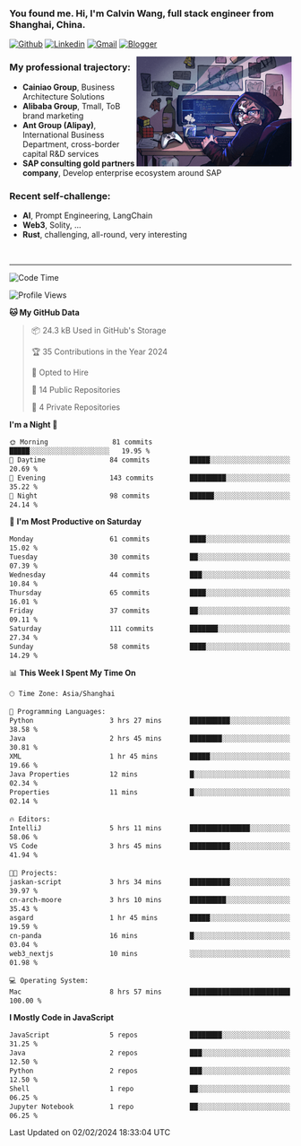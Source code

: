 <!-- Greeting -->
### You found me. Hi, I'm Calvin Wang, full stack engineer from Shanghai, China.

[![Github](https://img.shields.io/badge/-Github-000?style=flat&logo=Github&logoColor=white)](https://github.com/wangjunneil)
[![Linkedin](https://img.shields.io/badge/-LinkedIn-blue?style=flat&logo=Linkedin&logoColor=white)](https://www.linkedin.com/in/wangjunneil/)
[![Gmail](https://img.shields.io/badge/-Gmail-c14438?style=flat&logo=Gmail&logoColor=white)](mailto:wangjunneil@gmail.com)
[![Blogger](https://img.shields.io/badge/-Blogger-gray?style=flat&logo=Blogger&logoColor=white)](https://www.wangjun.dev)

<!--Introduction -->

<img align="right" alt="img" src="https://raw.githubusercontent.com/wangjunneil/wangjunneil/main/imgs/cover_image.png" width="55%" height="auto" />

### My professional trajectory: 
- **Cainiao Group**, Business Architecture Solutions
- **Alibaba Group**, Tmall, ToB brand marketing
- **Ant Group (Alipay)**, International Business Department, cross-border capital R&D services
- **SAP consulting gold partners company**, Develop enterprise ecosystem around SAP
### Recent self-challenge:
- **AI**, Prompt Engineering, LangChain
- **Web3**, Solity, ...
- **Rust**, challenging, all-round, very interesting

<br/>

---
<!-- Your badges -->

<!--START_SECTION:waka-->
![Code Time](http://img.shields.io/badge/Code%20Time-101%20hrs%204%20mins-blue)

![Profile Views](http://img.shields.io/badge/Profile%20Views-0-blue)

**🐱 My GitHub Data** 

> 📦 24.3 kB Used in GitHub's Storage 
 > 
> 🏆 35 Contributions in the Year 2024
 > 
> 💼 Opted to Hire
 > 
> 📜 14 Public Repositories 
 > 
> 🔑 4 Private Repositories 
 > 
**I'm a Night 🦉** 

```text
🌞 Morning                81 commits          █████░░░░░░░░░░░░░░░░░░░░   19.95 % 
🌆 Daytime                84 commits          █████░░░░░░░░░░░░░░░░░░░░   20.69 % 
🌃 Evening                143 commits         █████████░░░░░░░░░░░░░░░░   35.22 % 
🌙 Night                  98 commits          ██████░░░░░░░░░░░░░░░░░░░   24.14 % 
```
📅 **I'm Most Productive on Saturday** 

```text
Monday                   61 commits          ████░░░░░░░░░░░░░░░░░░░░░   15.02 % 
Tuesday                  30 commits          ██░░░░░░░░░░░░░░░░░░░░░░░   07.39 % 
Wednesday                44 commits          ███░░░░░░░░░░░░░░░░░░░░░░   10.84 % 
Thursday                 65 commits          ████░░░░░░░░░░░░░░░░░░░░░   16.01 % 
Friday                   37 commits          ██░░░░░░░░░░░░░░░░░░░░░░░   09.11 % 
Saturday                 111 commits         ███████░░░░░░░░░░░░░░░░░░   27.34 % 
Sunday                   58 commits          ████░░░░░░░░░░░░░░░░░░░░░   14.29 % 
```


📊 **This Week I Spent My Time On** 

```text
🕑︎ Time Zone: Asia/Shanghai

💬 Programming Languages: 
Python                   3 hrs 27 mins       ██████████░░░░░░░░░░░░░░░   38.58 % 
Java                     2 hrs 45 mins       ████████░░░░░░░░░░░░░░░░░   30.81 % 
XML                      1 hr 45 mins        █████░░░░░░░░░░░░░░░░░░░░   19.66 % 
Java Properties          12 mins             █░░░░░░░░░░░░░░░░░░░░░░░░   02.34 % 
Properties               11 mins             █░░░░░░░░░░░░░░░░░░░░░░░░   02.14 % 

🔥 Editors: 
IntelliJ                 5 hrs 11 mins       ███████████████░░░░░░░░░░   58.06 % 
VS Code                  3 hrs 45 mins       ██████████░░░░░░░░░░░░░░░   41.94 % 

🐱‍💻 Projects: 
jaskan-script            3 hrs 34 mins       ██████████░░░░░░░░░░░░░░░   39.97 % 
cn-arch-moore            3 hrs 10 mins       █████████░░░░░░░░░░░░░░░░   35.43 % 
asgard                   1 hr 45 mins        █████░░░░░░░░░░░░░░░░░░░░   19.59 % 
cn-panda                 16 mins             █░░░░░░░░░░░░░░░░░░░░░░░░   03.04 % 
web3_nextjs              10 mins             ░░░░░░░░░░░░░░░░░░░░░░░░░   01.98 % 

💻 Operating System: 
Mac                      8 hrs 57 mins       █████████████████████████   100.00 % 
```

**I Mostly Code in JavaScript** 

```text
JavaScript               5 repos             ████████░░░░░░░░░░░░░░░░░   31.25 % 
Java                     2 repos             ███░░░░░░░░░░░░░░░░░░░░░░   12.50 % 
Python                   2 repos             ███░░░░░░░░░░░░░░░░░░░░░░   12.50 % 
Shell                    1 repo              ██░░░░░░░░░░░░░░░░░░░░░░░   06.25 % 
Jupyter Notebook         1 repo              ██░░░░░░░░░░░░░░░░░░░░░░░   06.25 % 
```




 Last Updated on 02/02/2024 18:33:04 UTC
<!--END_SECTION:waka-->
